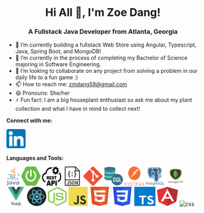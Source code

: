 <h1 align='center'>Hi All 👋, I'm Zoe Dang!</h1>

<h3 align='center'>A Fullstack Java Developer from Atlanta, Georgia</h3>

<ul>
        <li>🔭 I’m currently building a fullstack Web Store using Angular, Typescript, Java, Spring Boot, and MongoDB!</li>
        <li>🌱 I’m currently in the process of completing my Bachelor of Science majoring in Software Engineering.</li>
        <li>👯 I’m looking to collaborate on any project from solving a problem in our daily life to a fun game :)</li>
        <li>📫 How to reach me: <a href="mailto:zmdang58@gmail.com"> zmdang58@gmail.com</a></li>
        <li>😄 Pronouns: She/her</li>
        <li>⚡ Fun fact: I am a big houseplant enthusiast so ask me about my plant collection and what I have in mind to collect next!</li>
</ul>

<strong>Connect with me:</strong>
<p><a href="https://www.linkedin.com/in/zoe-dang/" rel="noopener noreferrer" target="_blank">
        <img src="/logos/linkedin.png" alt="LinkedIn" width="50" height="50">
</a></p>

<strong>Languages and Tools:</strong>
<p>
        <img src="/logos/java.png" alt="java" width="35" height="50">
        <img src="/logos/springboot.png" alt="spring" width="50" height="50">
        <img src="/logos/api.webp" alt="api" width="50" height="50">
        <img src="/logos/json.png" alt="json" width="50" height="50">
        <img src="/logos/git.png" alt="git" width="50" height="50">
        <img src="/logos/sql.png" alt="sql" width="50" height="50">
        <img src="/logos/postman.png" alt="postman" width="50" height="50">
        <img src="/logos/postgres.png" alt="postgres" width="50" height="50">
        <img src="/logos/mongodb.png" alt="mongo" width="50" height="50">
        <img src="/logos/vue.png" alt="vue" width="50" height="50">
        <img src="/logos/react.png" alt="react" width="50" height="50">
        <img src="/logos/nodejs.png" alt="noejs" width="50" height="50">
        <img src="/logos/javascript.png" alt="javascript" width="50" height="50">
        <img src="/logos/html.png" alt="html" width="55" height="50">
        <img src="/logos/css.png" alt="css" width="55" height="50">   
        <img src="/logos/typescript.png" alt="css" width="55" height="50">   
        <img src="/logos/angular.png" alt="css" width="55" height="50">   
        <img src="/logos/python.png" alt="css" width="55" height="50">   
</p>
